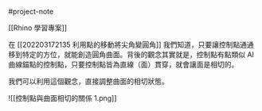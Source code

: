 #project-note 

[[Rhino 學習專案]]

在 [[202203172135 利用點的移動將尖角變圓角]] 我們知道，只要讓控制點通通移到特定的方位，就能創造圓角曲面。背後的觀念其實就是，控制點有點類似 AI 曲線錨點的控制點，只要控制點皆為直線（面）貫穿，就會讓面是相切的。

我們可以利用這個觀念，直接調整曲面的相切狀態。

![[控制點與曲面相切的關係 1.png]]